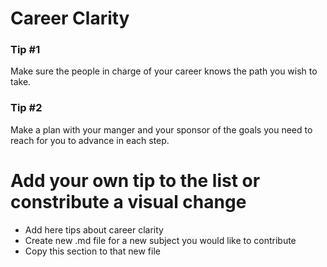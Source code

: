 # Career Clarity

### Tip #1

Make sure the people in charge of your career knows the path you wish to take.

### Tip #2

Make a plan with your manger and your sponsor of the goals you need to reach for you to advance in each step.

# Add your own tip to the list or constribute a visual change

- Add here tips about career clarity
- Create new .md file for a new subject you would like to contribute
- Copy this section to that new file